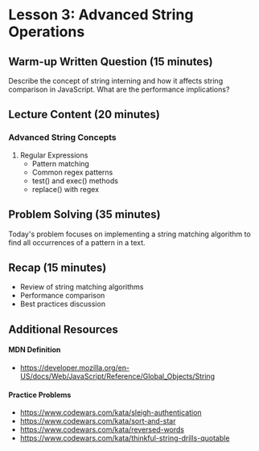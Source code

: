 # Lesson 3: Advanced String Operations

## Warm-up Written Question (15 minutes)

Describe the concept of string interning and how it affects string comparison in JavaScript. What are the performance implications?

## Lecture Content (20 minutes)

### Advanced String Concepts

1. Regular Expressions
   - Pattern matching
   - Common regex patterns
   - test() and exec() methods
   - replace() with regex

## Problem Solving (35 minutes)

Today's problem focuses on implementing a string matching algorithm to find all occurrences of a pattern in a text.

## Recap (15 minutes)

- Review of string matching algorithms
- Performance comparison
- Best practices discussion

## Additional Resources

#### MDN Definition

- https://developer.mozilla.org/en-US/docs/Web/JavaScript/Reference/Global_Objects/String

#### Practice Problems

- https://www.codewars.com/kata/sleigh-authentication
- https://www.codewars.com/kata/sort-and-star
- https://www.codewars.com/kata/reversed-words
- https://www.codewars.com/kata/thinkful-string-drills-quotable
